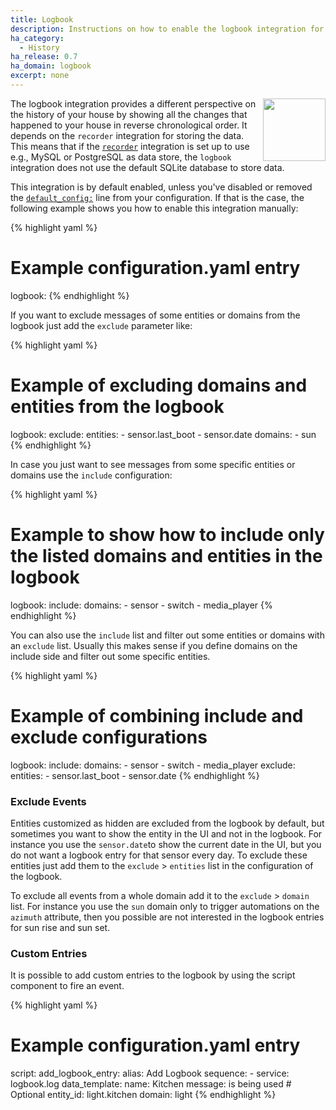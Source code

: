 ```yaml
---
title: Logbook
description: Instructions on how to enable the logbook integration for Open Peer Power.
ha_category:
  - History
ha_release: 0.7
ha_domain: logbook
excerpt: none
---
```


<img src='/images/screenshots/logbook.png' style='margin-left:10px; float: right;' height="100" />

The logbook integration provides a different perspective on the history of your
house by showing all the changes that happened to your house in reverse
chronological order. It depends on
the `recorder` integration for storing the data. This means that if the
[`recorder`](/integrations/recorder/) integration is set up to use e.g., MySQL or
PostgreSQL as data store, the `logbook` integration does not use the default
SQLite database to store data.

This integration is by default enabled, unless you've disabled or removed the [`default_config:`](https://www.home-assistant.io/integrations/default_config/) line from your configuration. If that is the case, the following example shows you how to enable this integration manually:

{% highlight yaml %}
# Example configuration.yaml entry
logbook:
{% endhighlight %}

If you want to exclude messages of some entities or domains from the logbook
just add the `exclude` parameter like:

{% highlight yaml %}
# Example of excluding domains and entities from the logbook
logbook:
  exclude:
    entities:
      - sensor.last_boot
      - sensor.date
    domains:
      - sun
{% endhighlight %}

In case you just want to see messages from some specific entities or domains use
the `include` configuration:

{% highlight yaml %}
# Example to show how to include only the listed domains and entities in the logbook
logbook:
  include:
    domains:
      - sensor
      - switch
      - media_player
{% endhighlight %}

You can also use the `include` list and filter out some entities or domains with
an `exclude` list. Usually this makes sense if you define domains on the include
side and filter out some specific entities.

{% highlight yaml %}
# Example of combining include and exclude configurations
logbook:
  include:
    domains:
      - sensor
      - switch
      - media_player
  exclude:
    entities:
      - sensor.last_boot
      - sensor.date
{% endhighlight %}

### Exclude Events

Entities customized as hidden are excluded from the logbook by default,
but sometimes you want to show the entity in the UI and not in the logbook.
For instance you use the `sensor.date`to show the current date in the UI,
but you do not want a logbook entry for that sensor every day.
To exclude these entities just add them to the `exclude` > `entities` list in
the configuration of the logbook.

To exclude all events from a whole domain add it to the `exclude` > `domain`
list. For instance you use the `sun` domain only to trigger automations on the
`azimuth` attribute, then you possible are not interested in the logbook entries
for sun rise and sun set.

### Custom Entries

It is possible to add custom entries to the logbook by using the script
component to fire an event.

{% highlight yaml %}
# Example configuration.yaml entry
script:
  add_logbook_entry:
    alias: Add Logbook
    sequence:
      - service: logbook.log
        data_template:
          name: Kitchen
          message: is being used
          # Optional
          entity_id: light.kitchen
          domain: light
{% endhighlight %}
